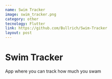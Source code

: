 ```yaml
---
name: Swim Tracker
image: swim_tracker.png
category: other
tecnology: Flutter
link: https://github.com/Bullrich/Swim-Tracker
layout: post
---
```

# Swim Tracker

App where you can track how much you swam